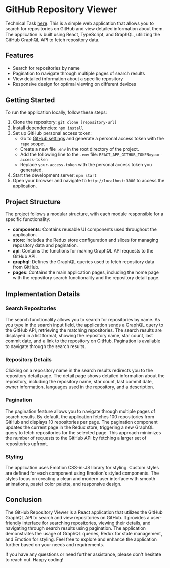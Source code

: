 # GitHub Repository Viewer

Technical Task [here](https://docs.google.com/document/d/1hmjmmSZOwY-XCAJmEeAfxS-mV-4LdKuD5j0lnD_NPd4/view). This is a simple web application that allows you to search for repositories on GitHub and view detailed information about them. The application is built using React, TypeScript, and GraphQL, utilizing the GitHub GraphQL API to fetch repository data.

## Features

- Search for repositories by name
- Pagination to navigate through multiple pages of search results
- View detailed information about a specific repository
- Responsive design for optimal viewing on different devices

## Getting Started

To run the application locally, follow these steps:

1. Clone the repository: `git clone [repository-url]`
2. Install dependencies: `npm install`
3. Set up GitHub personal access token:
   - Go to [GitHub settings](https://github.com/settings/tokens) and generate a personal access token with the `repo` scope.
   - Create a new file `.env` in the root directory of the project.
   - Add the following line to the `.env` file: `REACT_APP_GITHUB_TOKEN=your-access-token`
   - Replace `your-access-token` with the personal access token you generated.
4. Start the development server: `npm start`
5. Open your browser and navigate to `http://localhost:3000` to access the application.

## Project Structure

The project follows a modular structure, with each module responsible for a specific functionality:

- **components**: Contains reusable UI components used throughout the application.
- **store**: Includes the Redux store configuration and slices for managing repository data and pagination.
- **api**: Contains the functions for making GraphQL API requests to the GitHub API.
- **graphql**: Defines the GraphQL queries used to fetch repository data from GitHub.
- **pages**: Contains the main application pages, including the home page with the repository search functionality and the repository detail page.

## Implementation Details

### Search Repositories

The search functionality allows you to search for repositories by name. As you type in the search input field, the application sends a GraphQL query to the GitHub API, retrieving the matching repositories. The search results are displayed in a list format, showing the repository name, star count, last commit date, and a link to the repository on GitHub. Pagination is available to navigate through the search results.

### Repository Details

Clicking on a repository name in the search results redirects you to the repository detail page. The detail page shows detailed information about the repository, including the repository name, star count, last commit date, owner information, languages used in the repository, and a description.

### Pagination

The pagination feature allows you to navigate through multiple pages of search results. By default, the application fetches 100 repositories from GitHub and displays 10 repositories per page. The pagination component updates the current page in the Redux store, triggering a new GraphQL query to fetch repositories for the selected page. This approach minimizes the number of requests to the GitHub API by fetching a larger set of repositories upfront.

### Styling

The application uses Emotion CSS-in-JS library for styling. Custom styles are defined for each component using Emotion's styled components. The styles focus on creating a clean and modern user interface with smooth animations, pastel color palette, and responsive design.

## Conclusion

The GitHub Repository Viewer is a React application that utilizes the GitHub GraphQL API to search and view repositories on GitHub. It provides a user-friendly interface for searching repositories, viewing their details, and navigating through search results using pagination. The application demonstrates the usage of GraphQL queries, Redux for state management, and Emotion for styling. Feel free to explore and enhance the application further based on your needs and requirements.

If you have any questions or need further assistance, please don't hesitate to reach out. Happy coding!
